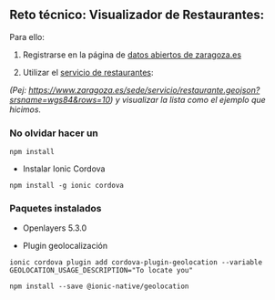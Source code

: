 ## Reto técnico: Visualizador de Restaurantes:

Para ello:

1. Registrarse en la página de [datos abiertos de zaragoza.es](https://www.zaragoza.es/sede/servicio/reutilizador/new)

2. Utilizar el [servicio de restaurantes](https://zaragoza-sedeelectronica.github.io/rest/queries/):

*(Pej: https://www.zaragoza.es/sede/servicio/restaurante.geojson?srsname=wgs84&rows=10) y visualizar la lista como el ejemplo que hicimos.*


### No olvidar hacer un 

```
npm install
```

* Instalar Ionic Cordova

```
npm install -g ionic cordova
```


### Paquetes instalados

* Openlayers 5.3.0

* Plugin geolocalización

```
ionic cordova plugin add cordova-plugin-geolocation --variable GEOLOCATION_USAGE_DESCRIPTION="To locate you"

npm install --save @ionic-native/geolocation
```

